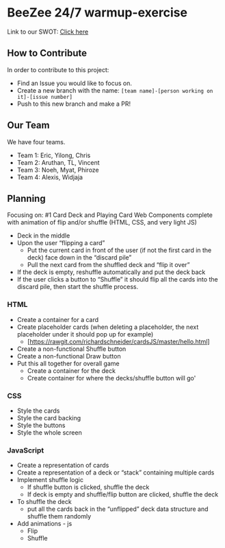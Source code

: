# BeeZee 24/7 warmup-exercise

Link to our SWOT: [Click here](/SWOT.md)

## How to Contribute

In order to contribute to this project:

- Find an Issue you would like to focus on.
- Create a new branch with the name: `[team name]-[person working on it]-[issue number]`
- Push to this new branch and make a PR!

## Our Team

We have four teams.

- Team 1: Eric, Yilong, Chris
- Team 2: Aruthan, TL, Vincent
- Team 3: Noeh, Myat, Phiroze
- Team 4: Alexis, Widjaja

## Planning

Focusing on: #1 Card Deck and Playing Card Web Components complete with animation of flip and/or shuffle (HTML, CSS, and very light JS)

- Deck in the middle
- Upon the user “flipping a card”
  - Put the current card in front of the user (if not the first card in the deck) face down in the “discard pile”
  - Pull the next card from the shuffled deck and “flip it over”
- If the deck is empty, reshuffle automatically and put the deck back
- If the user clicks a button to “Shuffle” it should flip all the cards into the discard pile, then start the shuffle process.

### HTML

- Create a container for a card
- Create placeholder cards (when deleting a placeholder, the next placeholder under it should pop up for example)
  - [https://rawgit.com/richardschneider/cardsJS/master/hello.html]
- Create a non-functional Shuffle button
- Create a non-functional Draw button
- Put this all together for overall game
  - Create a container for the deck
  - Create container for where the decks/shuffle button will go'

### CSS

- Style the cards
- Style the card backing
- Style the buttons
- Style the whole screen

### JavaScript

- Create a representation of cards
- Create a representation of a deck or “stack” containing multiple cards
- Implement shuffle logic
  - If shuffle button is clicked, shuffle the deck
  - If deck is empty and shuffle/flip button are clicked, shuffle the deck
- To shuffle the deck
  - put all the cards back in the “unflipped” deck data structure and shuffle them randomly
- Add animations - js
  - Flip
  - Shuffle
